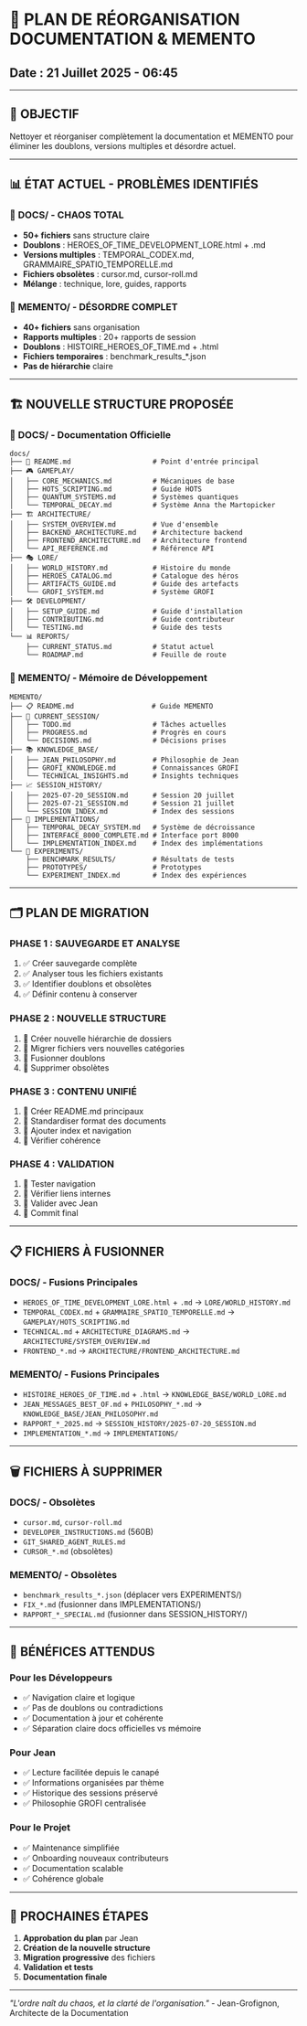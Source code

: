 # 🧹 PLAN DE RÉORGANISATION DOCUMENTATION & MEMENTO
## Date : 21 Juillet 2025 - 06:45

---

## 🎯 **OBJECTIF**
Nettoyer et réorganiser complètement la documentation et MEMENTO pour éliminer les doublons, versions multiples et désordre actuel.

---

## 📊 **ÉTAT ACTUEL - PROBLÈMES IDENTIFIÉS**

### 🔴 **DOCS/ - CHAOS TOTAL**
- **50+ fichiers** sans structure claire
- **Doublons** : HEROES_OF_TIME_DEVELOPMENT_LORE.html + .md
- **Versions multiples** : TEMPORAL_CODEX.md, GRAMMAIRE_SPATIO_TEMPORELLE.md
- **Fichiers obsolètes** : cursor.md, cursor-roll.md
- **Mélange** : technique, lore, guides, rapports

### 🔴 **MEMENTO/ - DÉSORDRE COMPLET**
- **40+ fichiers** sans organisation
- **Rapports multiples** : 20+ rapports de session
- **Doublons** : HISTOIRE_HEROES_OF_TIME.md + .html
- **Fichiers temporaires** : benchmark_results_*.json
- **Pas de hiérarchie** claire

---

## 🏗️ **NOUVELLE STRUCTURE PROPOSÉE**

### 📁 **DOCS/ - Documentation Officielle**
```
docs/
├── 📖 README.md                    # Point d'entrée principal
├── 🎮 GAMEPLAY/
│   ├── CORE_MECHANICS.md          # Mécaniques de base
│   ├── HOTS_SCRIPTING.md          # Guide HOTS
│   ├── QUANTUM_SYSTEMS.md         # Systèmes quantiques
│   └── TEMPORAL_DECAY.md          # Système Anna the Martopicker
├── 🏗️ ARCHITECTURE/
│   ├── SYSTEM_OVERVIEW.md         # Vue d'ensemble
│   ├── BACKEND_ARCHITECTURE.md    # Architecture backend
│   ├── FRONTEND_ARCHITECTURE.md   # Architecture frontend
│   └── API_REFERENCE.md           # Référence API
├── 🎭 LORE/
│   ├── WORLD_HISTORY.md           # Histoire du monde
│   ├── HEROES_CATALOG.md          # Catalogue des héros
│   ├── ARTIFACTS_GUIDE.md         # Guide des artefacts
│   └── GROFI_SYSTEM.md            # Système GROFI
├── 🛠️ DEVELOPMENT/
│   ├── SETUP_GUIDE.md             # Guide d'installation
│   ├── CONTRIBUTING.md            # Guide contributeur
│   └── TESTING.md                 # Guide des tests
└── 📊 REPORTS/
    ├── CURRENT_STATUS.md          # Statut actuel
    └── ROADMAP.md                 # Feuille de route
```

### 📁 **MEMENTO/ - Mémoire de Développement**
```
MEMENTO/
├── 📋 README.md                   # Guide MEMENTO
├── 🎯 CURRENT_SESSION/
│   ├── TODO.md                    # Tâches actuelles
│   ├── PROGRESS.md                # Progrès en cours
│   └── DECISIONS.md               # Décisions prises
├── 📚 KNOWLEDGE_BASE/
│   ├── JEAN_PHILOSOPHY.md         # Philosophie de Jean
│   ├── GROFI_KNOWLEDGE.md         # Connaissances GROFI
│   └── TECHNICAL_INSIGHTS.md      # Insights techniques
├── 📈 SESSION_HISTORY/
│   ├── 2025-07-20_SESSION.md      # Session 20 juillet
│   ├── 2025-07-21_SESSION.md      # Session 21 juillet
│   └── SESSION_INDEX.md           # Index des sessions
├── 🔧 IMPLEMENTATIONS/
│   ├── TEMPORAL_DECAY_SYSTEM.md   # Système de décroissance
│   ├── INTERFACE_8000_COMPLETE.md # Interface port 8000
│   └── IMPLEMENTATION_INDEX.md    # Index des implémentations
└── 🧪 EXPERIMENTS/
    ├── BENCHMARK_RESULTS/         # Résultats de tests
    ├── PROTOTYPES/                # Prototypes
    └── EXPERIMENT_INDEX.md        # Index des expériences
```

---

## 🗂️ **PLAN DE MIGRATION**

### **PHASE 1 : SAUVEGARDE ET ANALYSE**
1. ✅ Créer sauvegarde complète
2. ✅ Analyser tous les fichiers existants
3. ✅ Identifier doublons et obsolètes
4. ✅ Définir contenu à conserver

### **PHASE 2 : NOUVELLE STRUCTURE**
1. 🔄 Créer nouvelle hiérarchie de dossiers
2. 🔄 Migrer fichiers vers nouvelles catégories
3. 🔄 Fusionner doublons
4. 🔄 Supprimer obsolètes

### **PHASE 3 : CONTENU UNIFIÉ**
1. 🔄 Créer README.md principaux
2. 🔄 Standardiser format des documents
3. 🔄 Ajouter index et navigation
4. 🔄 Vérifier cohérence

### **PHASE 4 : VALIDATION**
1. 🔄 Tester navigation
2. 🔄 Vérifier liens internes
3. 🔄 Valider avec Jean
4. 🔄 Commit final

---

## 📋 **FICHIERS À FUSIONNER**

### **DOCS/ - Fusions Principales**
- `HEROES_OF_TIME_DEVELOPMENT_LORE.html` + `.md` → `LORE/WORLD_HISTORY.md`
- `TEMPORAL_CODEX.md` + `GRAMMAIRE_SPATIO_TEMPORELLE.md` → `GAMEPLAY/HOTS_SCRIPTING.md`
- `TECHNICAL.md` + `ARCHITECTURE_DIAGRAMS.md` → `ARCHITECTURE/SYSTEM_OVERVIEW.md`
- `FRONTEND_*.md` → `ARCHITECTURE/FRONTEND_ARCHITECTURE.md`

### **MEMENTO/ - Fusions Principales**
- `HISTOIRE_HEROES_OF_TIME.md` + `.html` → `KNOWLEDGE_BASE/WORLD_LORE.md`
- `JEAN_MESSAGES_BEST_OF.md` + `PHILOSOPHY_*.md` → `KNOWLEDGE_BASE/JEAN_PHILOSOPHY.md`
- `RAPPORT_*_2025.md` → `SESSION_HISTORY/2025-07-20_SESSION.md`
- `IMPLEMENTATION_*.md` → `IMPLEMENTATIONS/`

---

## 🗑️ **FICHIERS À SUPPRIMER**

### **DOCS/ - Obsolètes**
- `cursor.md`, `cursor-roll.md`
- `DEVELOPER_INSTRUCTIONS.md` (560B)
- `GIT_SHARED_AGENT_RULES.md`
- `CURSOR_*.md` (obsolètes)

### **MEMENTO/ - Obsolètes**
- `benchmark_results_*.json` (déplacer vers EXPERIMENTS/)
- `FIX_*.md` (fusionner dans IMPLEMENTATIONS/)
- `RAPPORT_*_SPECIAL.md` (fusionner dans SESSION_HISTORY/)

---

## 🎯 **BÉNÉFICES ATTENDUS**

### **Pour les Développeurs**
- ✅ Navigation claire et logique
- ✅ Pas de doublons ou contradictions
- ✅ Documentation à jour et cohérente
- ✅ Séparation claire docs officielles vs mémoire

### **Pour Jean**
- ✅ Lecture facilitée depuis le canapé
- ✅ Informations organisées par thème
- ✅ Historique des sessions préservé
- ✅ Philosophie GROFI centralisée

### **Pour le Projet**
- ✅ Maintenance simplifiée
- ✅ Onboarding nouveaux contributeurs
- ✅ Documentation scalable
- ✅ Cohérence globale

---

## 🚀 **PROCHAINES ÉTAPES**

1. **Approbation du plan** par Jean
2. **Création de la nouvelle structure**
3. **Migration progressive** des fichiers
4. **Validation et tests**
5. **Documentation finale**

---

*"L'ordre naît du chaos, et la clarté de l'organisation."* - Jean-Grofignon, Architecte de la Documentation 